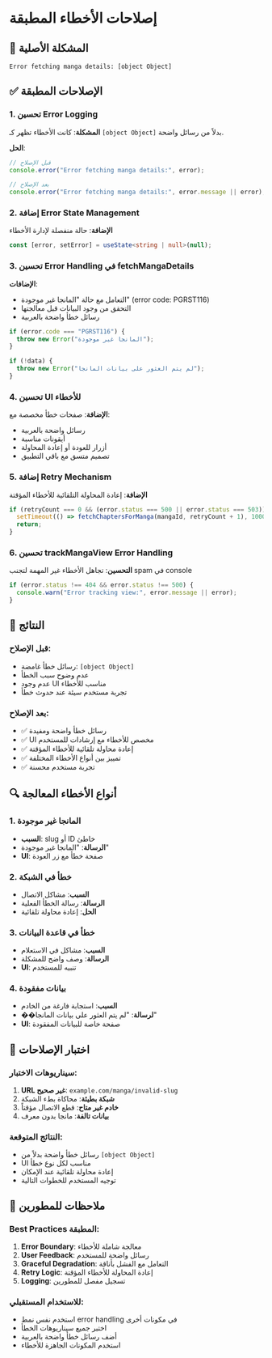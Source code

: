 # إصلاحات الأخطاء المطبقة

## 🐛 المشكلة الأصلية

```
Error fetching manga details: [object Object]
```

## ✅ الإصلاحات المطبقة

### 1. تحسين Error Logging

**المشكلة**: كانت الأخطاء تظهر كـ `[object Object]` بدلاً من رسائل واضحة.

**الحل**:

```typescript
// قبل الإصلاح
console.error("Error fetching manga details:", error);

// بعد الإصلاح
console.error("Error fetching manga details:", error.message || error);
```

### 2. إضافة Error State Management

**الإضافة**: حالة منفصلة لإدارة الأخطاء

```typescript
const [error, setError] = useState<string | null>(null);
```

### 3. تحسين Error Handling في fetchMangaDetails

**الإضافات**:

- التعامل مع حالة "المانجا غير موجودة" (error code: PGRST116)
- التحقق من وجود البيانات قبل معالجتها
- رسائل خطأ واضحة بالعربية

```typescript
if (error.code === "PGRST116") {
  throw new Error("المانجا غير موجودة");
}

if (!data) {
  throw new Error("لم يتم العثور على بيانات المانجا");
}
```

### 4. تحسين UI للأخطاء

**الإضافة**: صفحات خطأ مخصصة مع:

- رسائل واضحة بالعربية
- أيقونات مناسبة
- أزرار للعودة أو إعادة المحاولة
- تصميم متسق مع باقي التطبيق

### 5. إضافة Retry Mechanism

**الإضافة**: إعادة المحاولة التلقائية للأخطاء المؤقتة

```typescript
if (retryCount === 0 && (error.status === 500 || error.status === 503)) {
  setTimeout(() => fetchChaptersForManga(mangaId, retryCount + 1), 1000);
  return;
}
```

### 6. تحسين trackMangaView Error Handling

**التحسين**: تجاهل الأخطاء غير المهمة لتجنب spam في console

```typescript
if (error.status !== 404 && error.status !== 500) {
  console.warn("Error tracking view:", error.message || error);
}
```

## 🎯 النتائج

### قبل الإصلاح:

- رسائل خطأ غامضة: `[object Object]`
- عدم وضوح سبب الخطأ
- عدم وجود UI مناسب للأخطاء
- تجربة مستخدم سيئة عند حدوث خطأ

### بعد الإصلاح:

- ✅ رسائل خطأ واضحة ومفيدة
- ✅ UI مخصص للأخطاء مع إرشادات للمستخدم
- ✅ إعادة محاولة تلقائية للأخطاء المؤقتة
- ✅ تمييز بين أنواع الأخطاء المختلفة
- ✅ تجربة مستخدم محسنة

## 🔍 أنواع الأخطاء المعالجة

### 1. المانجا غير موجودة

- **السبب**: slug أو ID خاطئ
- **الرسالة**: "المانجا غير موجودة"
- **UI**: صفحة خطأ مع زر العودة

### 2. خطأ في الشبكة

- **السبب**: مشاكل الاتصال
- **الرسالة**: رسالة الخطأ الفعلية
- **الحل**: إعادة محاولة تلقائية

### 3. خطأ في قاعدة البيانات

- **السبب**: مشاكل في الاستعلام
- **الرسالة**: وصف واضح للمشكلة
- **UI**: تنبيه للمستخدم

### 4. بيانات مفقودة

- **السبب**: استجابة فارغة من الخادم
- **��لرسالة**: "لم يتم العثور على بيانات المانجا"
- **UI**: صفحة خاصة للبيانات المفقودة

## 🧪 اختبار الإصلاحات

### سيناريوهات الاختبار:

1. **URL غير صحيح**: `example.com/manga/invalid-slug`
2. **شبكة بطيئة**: محاكاة بطء الشبكة
3. **خادم غير متاح**: قطع الاتصال مؤقتاً
4. **بيانات تالفة**: مانجا بدون معرف

### النتائج المتوقعة:

- رسائل خطأ واضحة بدلاً من `[object Object]`
- UI مناسب لكل نوع خطأ
- إعادة محاولة تلقائية عند الإمكان
- توجيه المستخدم للخطوات التالية

## 📝 ملاحظات للمطورين

### Best Practices المطبقة:

1. **Error Boundary**: معالجة شاملة للأخطاء
2. **User Feedback**: رسائل واضحة للمستخدم
3. **Graceful Degradation**: التعامل مع الفشل بأناقة
4. **Retry Logic**: إعادة المحاولة للأخطاء المؤقتة
5. **Logging**: تسجيل مفصل للمطورين

### للاستخدام المستقبلي:

- استخدم نفس نمط error handling في مكونات أخرى
- اختبر جميع سيناريوهات الخطأ
- أضف رسائل خطأ واضحة بالعربية
- استخدم المكونات الجاهزة للأخطاء
